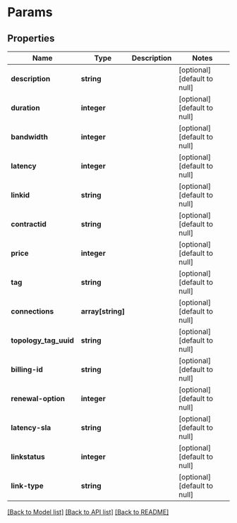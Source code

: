 # Params

## Properties
Name | Type | Description | Notes
------------ | ------------- | ------------- | -------------
**description** | **string** |  | [optional] [default to null]
**duration** | **integer** |  | [optional] [default to null]
**bandwidth** | **integer** |  | [optional] [default to null]
**latency** | **integer** |  | [optional] [default to null]
**linkid** | **string** |  | [optional] [default to null]
**contractid** | **string** |  | [optional] [default to null]
**price** | **integer** |  | [optional] [default to null]
**tag** | **string** |  | [optional] [default to null]
**connections** | **array[string]** |  | [optional] [default to null]
**topology_tag_uuid** | **string** |  | [optional] [default to null]
**billing-id** | **string** |  | [optional] [default to null]
**renewal-option** | **integer** |  | [optional] [default to null]
**latency-sla** | **string** |  | [optional] [default to null]
**linkstatus** | **integer** |  | [optional] [default to null]
**link-type** | **string** |  | [optional] [default to null]

[[Back to Model list]](../README.md#documentation-for-models) [[Back to API list]](../README.md#documentation-for-api-endpoints) [[Back to README]](../README.md)


